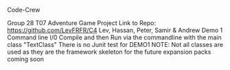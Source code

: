 Code-Crew

Group 28 T07 Adventure Game Project Link to Repo: https://github.com/LevFRFR/C4 Lev, Hassan, Peter, Samir & Andrew Demo 1 Command line I/0
Compile and then Run via the commandline with the main class "TextClass"
There is no Junit test for DEMO1
NOTE: Not all classes are used as they are the framework skeleton for the future expansion packs coming soon
